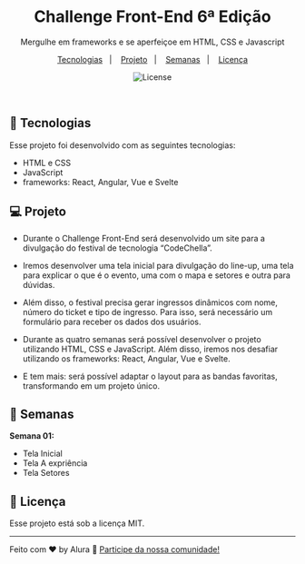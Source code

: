 <h1 align="center"> Challenge Front-End 6ª Edição </h1>

<p align="center">
Mergulhe em frameworks e se aperfeiçoe em HTML, CSS e Javascript
</p>

<p align="center">
  <a href="#-tecnologias">Tecnologias</a>&nbsp;&nbsp;&nbsp;|&nbsp;&nbsp;&nbsp;
  <a href="#-projeto">Projeto</a>&nbsp;&nbsp;&nbsp;|&nbsp;&nbsp;&nbsp;
  <a href="#-semanas">Semanas</a>&nbsp;&nbsp;&nbsp;|&nbsp;&nbsp;&nbsp;
  <a href="#memo-licença">Licença</a>
</p>

<p align="center">
  <img alt="License" src="https://img.shields.io/static/v1?label=license&message=MIT&color=49AA26&labelColor=000000">
</p>

<br>

## 🚀 Tecnologias

Esse projeto foi desenvolvido com as seguintes tecnologias:

- HTML e CSS
- JavaScript
- frameworks: React, Angular, Vue e Svelte

## 💻 Projeto

- Durante o Challenge Front-End será desenvolvido um site para a divulgação do festival de tecnologia “CodeChella”.

- Iremos desenvolver uma tela inicial para divulgação do line-up, uma tela para explicar o que é o evento, uma com o mapa e setores e outra para dúvidas.

- Além disso, o festival precisa gerar ingressos dinâmicos com nome, número do ticket e tipo de ingresso. Para isso, será necessário um formulário para receber os dados dos usuários.

- Durante as quatro semanas será possível desenvolver o projeto utilizando HTML, CSS e JavaScript. Além disso, iremos nos desafiar utilizando os frameworks: React, Angular, Vue e Svelte.

- E tem mais: será possível adaptar o layout para as bandas favoritas, transformando em um projeto único.

## 📅 Semanas

<strong>Semana 01:</strong>

- Tela Inicial
- Tela A expriência
- Tela Setores

## :memo: Licença

Esse projeto está sob a licença MIT.

---

Feito com ♥ by Alura :wave: [Participe da nossa comunidade!](https://discord.com/invite/QeBdgAjXnn)
